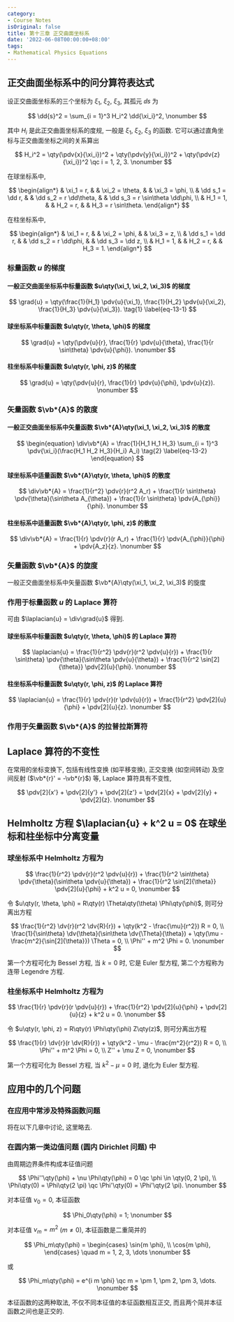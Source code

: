 ```yaml
---
category:
- Course Notes
isOriginal: false
title: 第十三章 正交曲面坐标系
date: '2022-06-08T00:00:00+08:00'
tags:
- Mathematical Physics Equations
---
```


## 正交曲面坐标系中的问分算符表达式

设正交曲面坐标系的三个坐标为 $\xi_1$, $\xi_2$, $\xi_3$, 其孤元 $\dd s$ 为

$$
\dd{s}^2 = \sum_{i = 1}^3 H_i^2 \dd{\xi_i}^2,
\nonumber
$$

其中 $H_i$ 是此正交曲面坐标系的度规, 一般是 $\xi_1$, $\xi_2$, $\xi_3$ 的函数. 它可以通过直角坐标与正交曲面坐标之间的关系算出

$$
H_i^2 = \qty(\pdv{x}{\xi_i})^2 + \qty(\pdv{y}{\xi_i})^2 + \qty(\pdv{z}{\xi_i})^2 \qc i = 1, 2, 3.
\nonumber
$$

在球坐标系中,

$$
\begin{align*}
   & \xi_1 = r,       &  & \xi_2 = \theta,        &  & \xi_3 = \phi,                   \\
   & \dd s_1 = \dd r, &  & \dd s_2 = r \dd\theta, &  & \dd s_3 = r \sin\theta \dd\phi, \\
   & H_1 = 1,         &  & H_2 = r,               &  & H_3 = r \sin\theta.
\end{align*}
$$

在柱坐标系中,

$$
\begin{align*}
   & \xi_1 = r,       &  & \xi_2 = \phi,        &  & \xi_3 = z,       \\
   & \dd s_1 = \dd r, &  & \dd s_2 = r \dd\phi, &  & \dd s_3 = \dd z, \\
   & H_1 = 1,         &  & H_2 = r,             &  & H_3 = 1.
\end{align*}
$$

### 标量函数 $u$ 的梯度

#### 一般正交曲面坐标系中标量函数 $u\qty(\xi_1, \xi_2, \xi_3)$ 的梯度

$$
\grad{u} = \qty(\frac{1}{H_1} \pdv{u}{\xi_1}, \frac{1}{H_2} \pdv{u}{\xi_2}, \frac{1}{H_3} \pdv{u}{\xi_3}).
\tag{1} \label{eq-13-1}
$$

#### 球坐标系中标量函数 $u\qty(r, \theta, \phi)$ 的梯度

$$
\grad{u} = \qty(\pdv{u}{r}, \frac{1}{r} \pdv{u}{\theta}, \frac{1}{r \sin\theta} \pdv{u}{\phi}).
\nonumber
$$

#### 柱坐标系中标量函数 $u\qty(r, \phi, z)$ 的梯度

$$
\grad{u} = \qty(\pdv{u}{r}, \frac{1}{r} \pdv{u}{\phi}, \pdv{u}{z}).
\nonumber
$$

### 矢量函数 $\vb*{A}$ 的散度

#### 一般正交曲面坐标系中矢量函数 $\vb*{A}\qty(\xi_1, \xi_2, \xi_3)$ 的散度

$$
\begin{equation}
  \div\vb*{A} = \frac{1}{H_1 H_1 H_3} \sum_{i = 1}^3 \pdv{\xi_i}(\frac{H_1 H_2 H_3}{H_i} A_i)
  \tag{2} \label{eq-13-2}
\end{equation}
$$

#### 球坐标系中适量函数 $\vb*{A}\qty(r, \theta, \phi)$ 的散度

$$
\div\vb*{A} = \frac{1}{r^2} \pdv{r}(r^2 A_r) + \frac{1}{r \sin\theta} \pdv{\theta}(\sin\theta A_{\theta}) + \frac{1}{r \sin\theta} \pdv{A_{\phi}}{\phi}.
\nonumber
$$

#### 柱坐标系中适量函数 $\vb*{A}\qty(r, \phi, z)$ 的散度

$$
\div\vb*{A} = \frac{1}{r} \pdv{r}(r A_r) + \frac{1}{r} \pdv{A_{\phi}}{\phi} + \pdv{A_z}{z}.
\nonumber
$$

### 矢量函数 $\vb*{A}$ 的旋度

一般正交曲面坐标系中矢量函数 $\vb*{A}\qty(\xi_1, \xi_2, \xi_3)$ 的旋度

### 作用于标量函数 $u$ 的 Laplace 算符

可由 $\laplacian{u} = \div\grad{u}$ 得到.

#### 球坐标系中标量函数 $u\qty(r, \theta, \phi)$ 的 Laplace 算符

$$
\laplacian{u} = \frac{1}{r^2} \pdv{r}(r^2 \pdv{u}{r}) + \frac{1}{r \sin\theta} \pdv{\theta}(\sin\theta \pdv{u}{\theta}) + \frac{1}{r^2 \sin[2]{\theta}} \pdv[2]{u}{\phi}.
\nonumber
$$

#### 柱坐标系中标量函数 $u\qty(r, \phi, z)$ 的 Laplace 算符

$$
\laplacian{u} = \frac{1}{r} \pdv{r}(r \pdv{u}{r}) + \frac{1}{r^2} \pdv[2]{u}{\phi} + \pdv[2]{u}{z}.
\nonumber
$$

### 作用于矢量函数 $\vb*{A}$ 的拉普拉斯算符

## Laplace 算符的不变性

在常用的坐标变换下, 包括有线性变换 (如平移变换), 正交变换 (如空间转动) 及空间反射 ($\vb*{r}' = -\vb*{r}$) 等, Laplace 算符具有不变性,

$$
\pdv[2]{x'} + \pdv[2]{y'} + \pdv[2]{z'} = \pdv[2]{x} + \pdv[2]{y} + \pdv[2]{z}.
\nonumber
$$

## Helmholtz 方程 $\laplacian{u} + k^2 u = 0$ 在球坐标和柱坐标中分离变量

### 球坐标系中 Helmholtz 方程为

$$
\frac{1}{r^2} \pdv{r}(r^2 \pdv{u}{r}) + \frac{1}{r^2 \sin\theta} \pdv{\theta}(\sin\theta \pdv{u}{\theta}) + \frac{1}{r^2 \sin[2]{\theta}} \pdv[2]{u}{\phi} + k^2 u = 0,
\nonumber
$$

令 $u\qty(r, \theta, \phi) = R\qty(r) \Theta\qty(\theta) \Phi\qty(\phi)$, 则可分离出方程

$$
\frac{1}{r^2} \dv{r}(r^2 \dv{R}{r}) + \qty(k^2 - \frac{\mu}{r^2}) R = 0,                                               \\
\frac{1}{\sin\theta} \dv{\theta}(\sin\theta \dv{\Theta}{\theta}) + \qty(\mu - \frac{m^2}{\sin[2]{\theta}}) \Theta = 0, \\
\Phi'' + m^2 \Phi = 0.
\nonumber
$$

第一个方程可化为 Bessel 方程, 当 $k = 0$ 时, 它是 Euler 型方程, 第二个方程称为连带 Legendre 方程.

### 柱坐标系中 Helmholtz 方程为

$$
\frac{1}{r} \pdv{r}(r \pdv{u}{r}) + \frac{1}{r^2} \pdv[2]{u}{\phi} + \pdv[2]{u}{z} + k^2 u = 0.
\nonumber
$$

令 $u\qty(r, \phi, z) = R\qty(r) \Phi\qty(\phi) Z\qty(z)$, 则可分离出方程

$$
\frac{1}{r} \dv{r}(r \dv{R}{r}) + \qty(k^2 - \mu - \frac{m^2}{r^2}) R = 0, \\
\Phi'' + m^2 \Phi = 0,                                                     \\
Z'' + \mu Z = 0,
\nonumber
$$

第一个方程可化为 Bessel 方程, 当 $k^2 - \mu = 0$ 时, 退化为 Euler 型方程.

## 应用中的几个问题

### 在应用中常涉及特殊函数问题

将在以下几章中讨论, 这里略去.

### 在圆内第一类边值问题 (圆内 Dirichlet 问题) 中

由周期边界条件构成本征值问题

$$
\Phi''\qty(\phi) + \nu \Phi\qty(\phi) = 0 \qc \phi \in \qty(0, 2 \pi), \\
\Phi\qty(0) = \Phi\qty(2 \pi) \qc \Phi'\qty(0) = \Phi'\qty(2 \pi).
\nonumber
$$

对本征值 $\nu_0 = 0$, 本征函数

$$
\Phi_0\qty(\phi) = 1;
\nonumber
$$

对本征值 $\nu_m = m^2$ ($m \neq 0$), 本征函数是二重简并的

$$
\Phi_m\qty(\phi) = \begin{cases}
  \sin{m \phi}, \\
  \cos{m \phi},
\end{cases} \quad m = 1, 2, 3, \dots
\nonumber
$$

或

$$
\Phi_m\qty(\phi) = e^{i m \phi} \qc m = \pm 1, \pm 2, \pm 3, \dots.
\nonumber
$$

本征函数的这两种取法, 不仅不同本征值的本征函数相互正交, 而且两个简并本征函数之间也是正交的.
